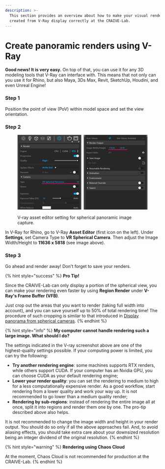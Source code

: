 ```yaml
---
description: >-
  This section provides an overview about how to make your visual rendering
  created from V-Ray display correctly at the CRAIVE-Lab.
---
```


# Create panoramic renders using V-Ray

**Good news! It is very easy.** On top of that, you can use it for any 3D modeling tools that V-Ray can interface with. This means that not only can you use it for Rhino, but also Maya, 3Ds Max, Revit, SketchUp, Houdini, and even Unreal Engine!&#x20;

### Step 1

Position the point of view (PoV) within model space and set the view orientation.&#x20;

### Step 2

<figure><img src="../.gitbook/assets/v-ray (1).png" alt=""><figcaption><p>V-ray asset editor setting for spherical panoramic image capture.</p></figcaption></figure>

In V-Ray for Rhino, go to V-Ray **Asset Editor** (first icon on the left). Under **Settings**, set Camera Type to **VR Spherical Camera**. Then adjust the Image Width/Height to **11636 x 5818** (see image above).&#x20;

### Step 3

Go ahead and render away! Don't forget to save your renders.

{% hint style="success" %}
**Pro Tip!**&#x20;

Since the CRAIVE-Lab can only display a portion of the spherical view, you can make your rendering even faster by using **Region Render** under **V-Ray's Frame Buffer (VFB)**.&#x20;

Just crop out the areas that you want to render (taking full width into account), and you can save yourself up to 50% of total rendering time! The procedure of such cropping is similar to that introduced in [Display panorama from spherical cameras](display-panorama-from-spherical-cameras.md).
{% endhint %}

{% hint style="info" %}
**My computer cannot handle rendering such a large image. What should I do?**

The settings indicated in the V-ray screenshot above are one of the highest-quality settings possible. If your computing power is limited, you can try the following:

* **Try another rendering engine**: some machines supports RTX renders, while others support CUDA. If your computer has an Nvidia GPU, you can choose CUDA as your default rendering engine;
* **Lower your render quality**: you can set the rendering to medium to high for a less computationally expensive render. As a good workflow, start rendering from a lower quality and work your way up. It is not recommended to go lower than a medium quality render;
* **Rendering by sub-regions**: instead of rendering the entire image all at once, split it into regions and render them one by one. The pro-tip described above also helps.

It is not recommended to change the image width and height in your render output. You should do so only if all the above approaches fail. And, to avoid aliasing effects, you should take extra care about your downsized resolution being an integer dividend of the original resolution.
{% endhint %}

{% hint style="warning" %}
**Rendering using Chaos Cloud**

At the moment, Chaos Cloud is not recommended for production at the CRAIVE-Lab.&#x20;
{% endhint %}

